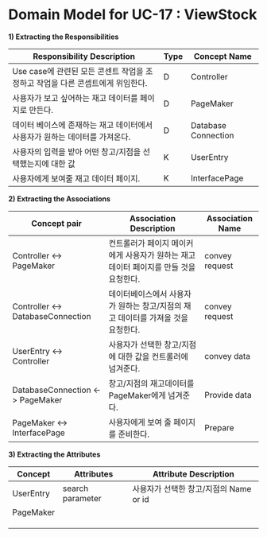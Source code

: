 # Domain Model for UC-17 : ViewStock

**1) Extracting the Responsibilities**

| Responsibility Description                                   | Type | Concept Name |
| ------------------------------------------------------------ | ---- | ------------ |
| Use case에 관련된 모든 콘센트 작업을 조정하고 작업을 다른 콘셉트에게 위임한다. | D    | Controller   |
| 사용자가 보고 싶어하는 재고 데이터를 페이지로 만든다.        | D    | PageMaker    |
| 데이터 베이스에 존재하는 재고 데이터에서 사용자가 원하는 데이터를 가져온다.  | D   | Database Connection    |
| 사용자의 입력을 받아 어떤 창고/지점을 선택했는지에 대한 값   | K    | UserEntry    |
| 사용자에게 보여줄 재고 데이터 페이지.                           | K    | InterfacePage |


**2) Extracting the Associations**

| Concept pair | Association Description | Association Name |
| ------------------ | ----------------------- | ---------------- |
| Controller  <->   PageMaker | 컨트롤러가 페이지 메이커에게 사용자가 원하는 재고 데이터 페이지를 만들 것을 요청한다.      | convey request |
| Controller  <->   DatabaseConnection  | 데이터베이스에서 사용자가 원하는 창고/지점의 재고 데이터를 가져올 것을 요청한다.   | convey request |
| UserEntry  <->  Controller | 사용자가 선택한 창고/지점에 대한 값을 컨트롤러에 넘겨준다.       |   convey data  |
| DatabaseConnection  <->  PageMaker  | 창고/지점의 재고데이터를 PageMaker에게 넘겨준다.    | Provide data      |
| PageMaker   <->   InterfacePage | 사용자에게 보여 줄 페이지를 준비한다.              |  Prepare                |


**3) Extracting the Attributes**

| Concept | Attributes | Attribute Description |
| ------- | ---------- | --------------------- |
| UserEntry  | search parameter | 사용자가 선택한 창고/지점의 Name or id        |
| PageMaker  | |                       |
|         |            |                       |
|         |            |                       |
|         |            |                       |

